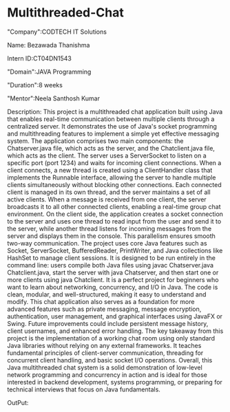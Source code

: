 # Multithreaded-Chat

"Company":CODTECH IT Solutions

Name: Bezawada Thanishma

Intern ID:CT04DN1543

"Domain":JAVA Programming

"Duration":8 weeks

"Mentor":Neela Santhosh Kumar

Description: This project is a multithreaded chat application built using Java that enables real-time communication between multiple clients through a centralized server. It demonstrates the use of Java's socket programming and multithreading features to implement a simple yet effective messaging system. The application comprises two main components: the Chatserver.java file, which acts as the server, and the Chatclient.java file, which acts as the client. The server uses a ServerSocket to listen on a specific port (port 1234) and waits for incoming client connections. When a client connects, a new thread is created using a ClientHandler class that implements the Runnable interface, allowing the server to handle multiple clients simultaneously without blocking other connections. Each connected client is managed in its own thread, and the server maintains a set of all active clients. When a message is received from one client, the server broadcasts it to all other connected clients, enabling a real-time group chat environment. On the client side, the application creates a socket connection to the server and uses one thread to read input from the user and send it to the server, while another thread listens for incoming messages from the server and displays them in the console. This parallelism ensures smooth two-way communication. The project uses core Java features such as Socket, ServerSocket, BufferedReader, PrintWriter, and Java collections like HashSet to manage client sessions. It is designed to be run entirely in the command line: users compile both Java files using javac Chatserver.java Chatclient.java, start the server with java Chatserver, and then start one or more clients using java Chatclient. It is a perfect project for beginners who want to learn about networking, concurrency, and I/O in Java. The code is clean, modular, and well-structured, making it easy to understand and modify. This chat application also serves as a foundation for more advanced features such as private messaging, message encryption, authentication, user management, and graphical interfaces using JavaFX or Swing. Future improvements could include persistent message history, client usernames, and enhanced error handling. The key takeaway from this project is the implementation of a working chat room using only standard Java libraries without relying on any external frameworks. It teaches fundamental principles of client-server communication, threading for concurrent client handling, and basic socket I/O operations. Overall, this Java multithreaded chat system is a solid demonstration of low-level network programming and concurrency in action and is ideal for those interested in backend development, systems programming, or preparing for technical interviews that focus on Java fundamentals.


OutPut:










